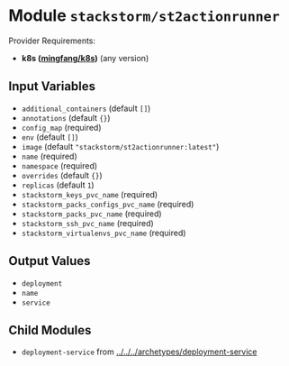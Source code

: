 
# Module `stackstorm/st2actionrunner`

Provider Requirements:
* **k8s ([mingfang/k8s](https://registry.terraform.io/providers/mingfang/k8s/latest))** (any version)

## Input Variables
* `additional_containers` (default `[]`)
* `annotations` (default `{}`)
* `config_map` (required)
* `env` (default `[]`)
* `image` (default `"stackstorm/st2actionrunner:latest"`)
* `name` (required)
* `namespace` (required)
* `overrides` (default `{}`)
* `replicas` (default `1`)
* `stackstorm_keys_pvc_name` (required)
* `stackstorm_packs_configs_pvc_name` (required)
* `stackstorm_packs_pvc_name` (required)
* `stackstorm_ssh_pvc_name` (required)
* `stackstorm_virtualenvs_pvc_name` (required)

## Output Values
* `deployment`
* `name`
* `service`

## Child Modules
* `deployment-service` from [../../../archetypes/deployment-service](../../../archetypes/deployment-service)

